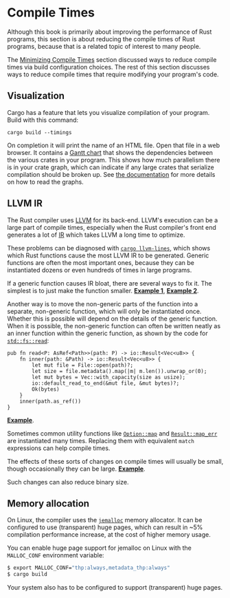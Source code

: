 # Compile Times

Although this book is primarily about improving the performance of Rust
programs, this section is about reducing the compile times of Rust programs,
because that is a related topic of interest to many people.

The [Minimizing Compile Times] section discussed ways to reduce compile times
via build configuration choices. The rest of this section discusses ways to
reduce compile times that require modifying your program's code.

[Minimizing Compile Times]: build-configuration.md#minimizing-compile-times

## Visualization 

Cargo has a feature that lets you visualize compilation of your
program. Build with this command:
```text
cargo build --timings
```
On completion it will print the name of an HTML file. Open that file in a web
browser. It contains a [Gantt chart] that shows the dependencies between the
various crates in your program. This shows how much parallelism there is in
your crate graph, which can indicate if any large crates that serialize
compilation should be broken up. See [the documentation][timings] for more
details on how to read the graphs.

[Gantt chart]: https://en.wikipedia.org/wiki/Gantt_chart
[timings]: https://doc.rust-lang.org/nightly/cargo/reference/timings.html

## LLVM IR

The Rust compiler uses [LLVM] for its back-end. LLVM's execution can be a large
part of compile times, especially when the Rust compiler's front end generates
a lot of [IR] which takes LLVM a long time to optimize.

[LLVM]: https://llvm.org/
[IR]: https://en.wikipedia.org/wiki/Intermediate_representation

These problems can be diagnosed with [`cargo llvm-lines`], which shows which
Rust functions cause the most LLVM IR to be generated. Generic functions are
often the most important ones, because they can be instantiated dozens or even
hundreds of times in large programs.

[`cargo llvm-lines`]: https://github.com/dtolnay/cargo-llvm-lines/

If a generic function causes IR bloat, there are several ways to fix it. The
simplest is to just make the function smaller.
[**Example 1**](https://github.com/rust-lang/rust/pull/72166/commits/5a0ac0552e05c079f252482cfcdaab3c4b39d614),
[**Example 2**](https://github.com/rust-lang/rust/pull/91246/commits/f3bda74d363a060ade5e5caeb654ba59bfed51a4).

Another way is to move the non-generic parts of the function into a separate,
non-generic function, which will only be instantiated once. Whether this is
possible will depend on the details of the generic function. When it is
possible, the non-generic function can often be written neatly as an inner
function within the generic function, as shown by the code for
[`std::fs::read`]:
```rust,ignore
pub fn read<P: AsRef<Path>>(path: P) -> io::Result<Vec<u8>> {
    fn inner(path: &Path) -> io::Result<Vec<u8>> {
        let mut file = File::open(path)?;
        let size = file.metadata().map(|m| m.len()).unwrap_or(0);
        let mut bytes = Vec::with_capacity(size as usize);
        io::default_read_to_end(&mut file, &mut bytes)?;
        Ok(bytes)
    }
    inner(path.as_ref())
}
```
[`std::fs::read`]: https://doc.rust-lang.org/std/fs/fn.read.html

[**Example**](https://github.com/rust-lang/rust/pull/72013/commits/68b75033ad78d88872450a81745cacfc11e58178).

Sometimes common utility functions like [`Option::map`] and [`Result::map_err`]
are instantiated many times. Replacing them with equivalent `match` expressions
can help compile times.

[`Option::map`]: https://doc.rust-lang.org/std/option/enum.Option.html#method.map
[`Result::map_err`]: https://doc.rust-lang.org/std/result/enum.Result.html#method.map_err

The effects of these sorts of changes on compile times will usually be small,
though occasionally they can be large.
[**Example**](https://github.com/servo/servo/issues/26585).

Such changes can also reduce binary size.

## Memory allocation
On Linux, the compiler uses the [`jemalloc`](https://jemalloc.net/) memory
allocator. It can be configured to use (transparent) huge pages, which can
result in ~5% compilation performance increase, at the cost of higher
memory usage.

You can enable huge page support for jemalloc on Linux with the `MALLOC_CONF`
environment variable:
```bash
$ export MALLOC_CONF="thp:always,metadata_thp:always"
$ cargo build
```
Your system also has to be configured to support (transparent) huge pages.
